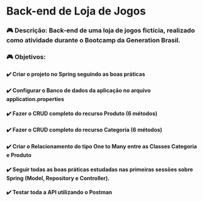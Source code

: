 # Back-end de Loja de Jogos



### :video_game:  Descrição: Back-end de uma loja de jogos fictícia, realizado como atividade durante o Bootcamp da Generation Brasil.



### :video_game: Objetivos:

#### :heavy_check_mark: Criar o projeto no Spring seguindo as boas práticas

#### :heavy_check_mark: Configurar o Banco de dados da aplicação no arquivo **application.properties**

#### :heavy_check_mark: Fazer o CRUD completo do recurso Produto (6 métodos)

#### :heavy_check_mark: Fazer o CRUD completo do recurso Categoria (6 métodos)

#### :heavy_check_mark: Criar o Relacionamento do tipo One to Many entre as Classes Categoria e Produto

#### :heavy_check_mark: Seguir todas as boas práticas estudadas nas primeiras sessões sobre Spring (Model, Repository e Controller).

#### :heavy_check_mark: Testar toda a API utilizando o Postman